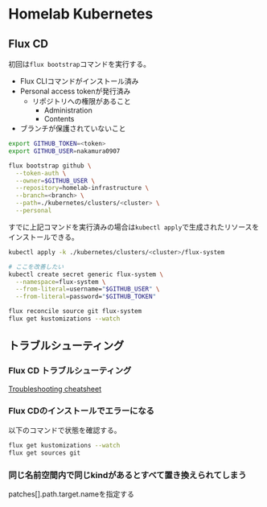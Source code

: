 # Homelab Kubernetes

## Flux CD

初回は`flux bootstrap`コマンドを実行する。

- Flux CLIコマンドがインストール済み
- Personal access tokenが発行済み
  - リポジトリへの権限があること
    - Administration
    - Contents
- ブランチが保護されていないこと

```bash
export GITHUB_TOKEN=<token>
export GITHUB_USER=nakamura0907

flux bootstrap github \
  --token-auth \
  --owner=$GITHUB_USER \
  --repository=homelab-infrastructure \
  --branch=<branch> \
  --path=./kubernetes/clusters/<cluster> \
  --personal
```

すでに上記コマンドを実行済みの場合は`kubectl apply`で生成されたリソースをインストールできる。

```bash
kubectl apply -k ./kubernetes/clusters/<cluster>/flux-system

# ここを改善したい
kubectl create secret generic flux-system \
  --namespace=flux-system \
  --from-literal=username="$GITHUB_USER" \
  --from-literal=password="$GITHUB_TOKEN"

flux reconcile source git flux-system
flux get kustomizations --watch
```

## トラブルシューティング

### Flux CD トラブルシューティング

[Troubleshooting cheatsheet](https://fluxcd.io/flux/cheatsheets/troubleshooting/)

### Flux CDのインストールでエラーになる

以下のコマンドで状態を確認する。

```bash
flux get kustomizations --watch
flux get sources git
```

### 同じ名前空間内で同じkindがあるとすべて置き換えられてしまう

patches[].path.target.nameを指定する
